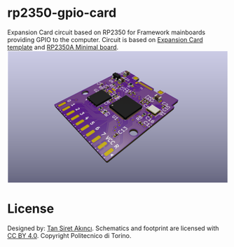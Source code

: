 # rp2350-gpio-card
Expansion Card circuit based on RP2350 for Framework mainboards providing GPIO to the computer. Circuit is based on [Expansion Card template](https://github.com/FrameworkComputer/ExpansionCards) and [RP2350A Minimal board](https://datasheets.raspberrypi.com/rp2350/hardware-design-with-rp2350.pdf).
![RP2350 GPIO Card prototype render](rp2350gpiocard-v122-front.png)

# License
Designed by: [Tan Siret Akıncı](https://github.com/tansiret).
Schematics and footprint are licensed with [CC BY 4.0](LICENSE).
Copyright Politecnico di Torino.
